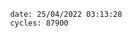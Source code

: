 

                date: 25/04/2022 03:13:28
                cycles: 87900

                         